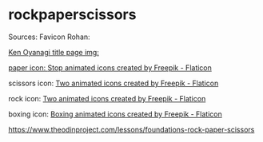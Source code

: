 # rockpaperscissors

Sources:
Favicon Rohan: <a href="https://custom-cursor.com/en/collection/jojos-bizarre-adventure/jba-rohan-kishibe-pen">

Ken Oyanagi title page img: <a href="https://villains.fandom.com/wiki/Ken_Oyanagi">

paper icon: <a href="https://www.flaticon.com/free-animated-icons/stop" title="stop animated icons">Stop animated icons created by Freepik - Flaticon</a>

scissors icon: <a href="https://www.flaticon.com/free-animated-icons/two" title="two animated icons">Two animated icons created by Freepik - Flaticon</a>

rock icon: <a href="https://www.flaticon.com/free-animated-icons/two" title="two animated icons">Two animated icons created by Freepik - Flaticon</a>

boxing icon: <a href="https://www.flaticon.com/free-animated-icons/boxing" title="boxing animated icons">Boxing animated icons created by Freepik - Flaticon</a>





https://www.theodinproject.com/lessons/foundations-rock-paper-scissors
